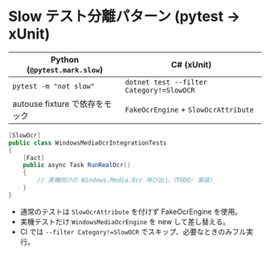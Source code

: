 # Slow テスト分離パターン (pytest -> xUnit)

| Python (`@pytest.mark.slow`) | C# (xUnit)  |
|-----------------------------|-------------|
| `pytest -m "not slow"`       | `dotnet test --filter Category!=SlowOCR` |
| autouse fixture で依存をモック | `FakeOcrEngine` + `SlowOcrAttribute` |

```csharp
[SlowOcr]
public class WindowsMediaOcrIntegrationTests
{
    [Fact]
    public async Task RunRealOcr()
    {
        // 実機向けの Windows.Media.Ocr 呼び出し（TODO: 実装）
    }
}
```

- 通常のテストは `SlowOcrAttribute` を付けず FakeOcrEngine を使用。  
- 実機テストだけ `WindowsMediaOcrEngine` を new して差し替える。  
- CI では `--filter Category!=SlowOCR` でスキップ、必要なときのみフル実行。
